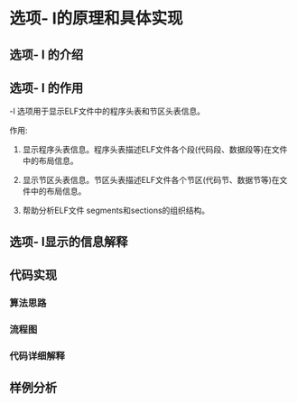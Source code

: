 # 选项- l的原理和具体实现

## 选项- l 的介绍





## 选项- l 的作用

-l 选项用于显示ELF文件中的程序头表和节区头表信息。

作用:

1. 显示程序头表信息。程序头表描述ELF文件各个段(代码段、数据段等)在文件中的布局信息。

2. 显示节区头表信息。节区头表描述ELF文件各个节区(代码节、数据节等)在文件中的布局信息。
3. 帮助分析ELF文件 segments和sections的组织结构。

## 选项- l显示的信息解释





## 代码实现

### 算法思路



### 流程图



### 代码详细解释





## 样例分析
